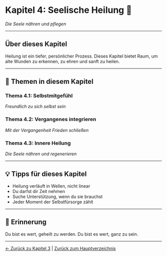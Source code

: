 # Kapitel 4: Seelische Heilung 💚

*Die Seele nähren und pflegen*

---

## Über dieses Kapitel

Heilung ist ein tiefer, persönlicher Prozess. Dieses Kapitel bietet Raum,
um alte Wunden zu erkennen, zu ehren und sanft zu heilen.

---

## 🎨 Themen in diesem Kapitel

### Thema 4.1: Selbstmitgefühl
*Freundlich zu sich selbst sein*

### Thema 4.2: Vergangenes integrieren
*Mit der Vergangenheit Frieden schließen*

### Thema 4.3: Innere Heilung
*Die Seele nähren und regenerieren*

---

## 💡 Tipps für dieses Kapitel

- Heilung verläuft in Wellen, nicht linear
- Du darfst dir Zeit nehmen
- Suche Unterstützung, wenn du sie brauchst
- Jeder Moment der Selbstfürsorge zählt

---

## 🌟 Erinnerung

Du bist es wert, geheilt zu werden. Du bist es wert, ganz zu sein.

---

[← Zurück zu Kapitel 3](../03-geistige-klarheit/README.md) | [Zurück zum Hauptverzeichnis](../../Tagebuch.md)
